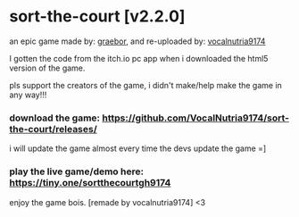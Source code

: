 # sort-the-court [v2.2.0]
an epic game made by: [graebor](https://graebor.itch.io/sort-the-court), and re-uploaded by: [vocalnutria9174](https://github.com/VocalNutria9174/)

I gotten the code from the itch.io pc app when i downloaded the html5 version of the game.

pls support the creators of the game, i didn't make/help make the game in any way!!!

### download the game: https://github.com/VocalNutria9174/sort-the-court/releases/
i will update the game almost every time the devs update the game =]

### play the live game/demo here: https://tiny.one/sortthecourtgh9174

enjoy the game bois.
[remade by vocalnutria9174]
<3
